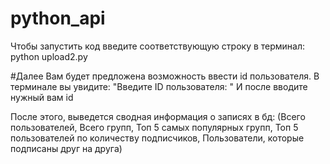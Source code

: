 # python_api
Чтобы запустить код введите соответствующую строку в терминал:
python upload2.py 

#Далее
Вам будет предложена возможность ввести id пользователя.
В терминале вы увидите:
"Введите ID пользователя: "
И после вводите нужный вам id

После этого, выведется сводная информация о записях в бд:
(Всего пользователей, Всего групп, Топ 5 самых популярных групп, Топ 5 пользователей по количеству подписчиков, Пользователи, которые подписаны друг на друга)